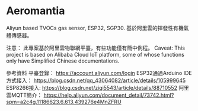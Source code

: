 # Aeromantia
Aliyun based TVOCs gas sensor, ESP32, SGP30. 基於阿里雲的揮發性有機氣體傳感器。

注意：
此專案基於阿里雲物聯網平臺，有些功能僅有簡中例程。
Caveat:
This project is based on Alibaba Cloud IoT platform, some of whose functions only have Simplified Chinese documentations.

參考資料
平臺登錄：
https://account.aliyun.com/login
ESP32通過Arduino IDE方式接入：
https://blog.csdn.net/qq_43064082/article/details/105999645
ESP8266接入:
https://blog.csdn.net/ziqi5543/article/details/88710552
阿里雲MQTT簡介：
https://help.aliyun.com/document_detail/73742.html?spm=a2c4g.11186623.6.613.439276e4MnZFRU
